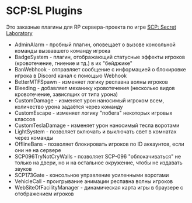 # SCP:SL Plugins

Это заказные плагины для RP сервера-проекта по игре [SCP: Secret Laboratory](https://store.steampowered.com/app/700330/SCP_Secret_Laboratory/)

- AdminAlarm - пробный плагин, оповещает о вызове консольной команды вызвавшего команду игрока
- BadgeSystem - плагин, отображающий статусные эффекты игроков (кровотечение, гниение и тд.) в их "бейджике"
- BanWebhook - отправляет сообщение с информацией о блокировке игрока в Discord канал с помощью Webhook
- BetterMTFSpawn - изменяет логику респавна волны игроков
- Bleeding - добавляет механику кровотечения (несколько видов кровотечение, зависящих от типа урона)
- CustomDamage - изменяет урон наносимый игроком всем, количество урона задаётся через команду
- CustomEscape - изменяет логику "побега" некоторых игровых классов
- CustomTeslaDamage - изменяет урон наносимый тесла воротами
- LightSystem - позволяет включать и выключать свет в комнатах через команды
- OfflineBans - позволяет блокировать игроков по ID аккаунтов, если они не на сервере
- SCP096TryNotCryWalls - позволяет SCP-096 "облокачиваться" не только на двери, но и на остальное окружение, чтобы не издавать звуков
- SCP173Gate - консольное управление усиленными воротами
- VehicleCall - проигрывание анимации респавна волны игроков
- WebSiteOfFacilityManager - динамическая карта игры в браузере с отображением игроков

